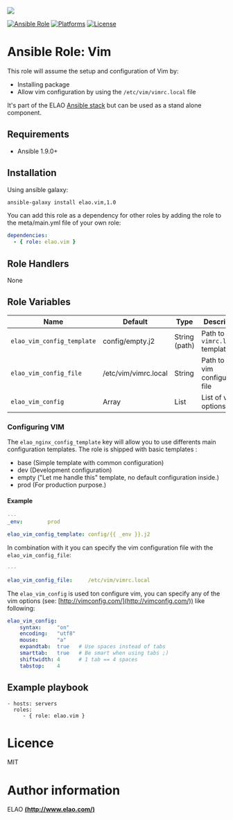 <img src="http://www.elao.com/images/corpo/logo_red_small.png"/>

[![Ansible Role](https://img.shields.io/ansible/role/5539.svg?style=plastic)](https://galaxy.ansible.com/list#/roles/5539) [![Platforms](https://img.shields.io/badge/platforms-debian-lightgrey.svg?style=plastic)](#) [![License](http://img.shields.io/:license-mit-lightgrey.svg?style=plastic)](#)

# Ansible Role: Vim

This role will assume the setup and configuration of Vim by:
- Installing package
- Allow vim configuration by using the `/etc/vim/vimrc.local` file

It's part of the ELAO [Ansible stack](http://www.manalas.com) but can be used as a stand alone component.

## Requirements

- Ansible 1.9.0+

## Installation

Using ansible galaxy:

```bash
ansible-galaxy install elao.vim,1.0
```

You can add this role as a dependency for other roles by adding the role to the meta/main.yml file of your own role:

```yaml
dependencies:
  - { role: elao.vim }
```

## Role Handlers

None

## Role Variables

| Name                       | Default              | Type         | Description                        |
|--------------------------- |--------------------- |------------- |----------------------------------- |
| `elao_vim_config_template` | config/empty.j2      | String (path)| Path to `vimrc.local` template     |
| `elao_vim_config_file`     | /etc/vim/vimrc.local | String       | Path to the vim configuration file |
| `elao_vim_config`          | Array                | List         | List of vim options                |

### Configuring VIM

The `elao_nginx_config_template` key will allow you to use differents main configuration templates. The role is shipped with basic templates :

- base (Simple template with common configuration)
- dev (Development configuration)
- empty ("Let me handle this" template, no default configuration inside.)
- prod (For production purpose.)

#### Example

```yaml
---
_env:        prod

elao_vim_config_template: config/{{ _env }}.j2
```
In combination with it you can specify the vim configuration file with the `elao_vim_config_file`:

```yaml
---

elao_vim_config_file:     /etc/vim/vimrc.local
```

The `elao_vim_config` is used ton configure vim, you can specify any of the vim options (see: [http://vimconfig.com/](http://vimconfig.com/)) like following:

```yaml
elao_vim_config:
    syntax:     "on"
    encoding:   "utf8"
    mouse:      "a"
    expandtab:  true   # Use spaces instead of tabs
    smarttab:   true   # Be smart when using tabs ;)
    shiftwidth: 4      # 1 tab == 4 spaces
    tabstop:    4
```

## Example playbook

    - hosts: servers
      roles:
         - { role: elao.vim }

# Licence

MIT

# Author information

ELAO [**(http://www.elao.com/)**](http://www.elao.com)
